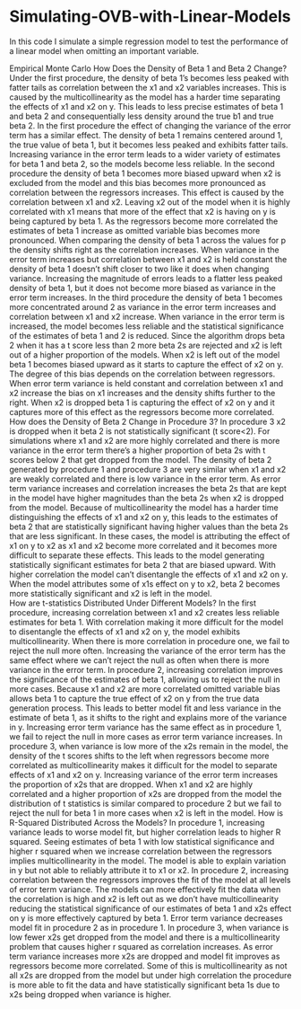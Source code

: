 # Simulating-OVB-with-Linear-Models
In this code I simulate a simple regression model to test the performance of a linear model when omitting an important variable. 

Empirical Monte Carlo
How Does the Density of Beta 1 and Beta 2 Change?
Under the first procedure, the density of beta 1’s becomes less peaked with fatter tails as correlation between the x1 and x2 variables increases. This is caused by the multicollinearity as the model has a harder time separating the effects of x1 and x2 on y. This leads to less precise estimates of beta 1 and beta 2 and consequentially less density around the true b1 and true beta 2. In the first procedure the effect of changing the variance of the error term has a similar effect. The density of beta 1 remains centered around 1, the true value of beta 1, but it becomes less peaked and exhibits fatter tails. Increasing variance in the error term leads to a wider variety of estimates for beta 1 and beta 2, so the models become less reliable. 
In the second procedure the density of beta 1 becomes more biased upward when x2 is excluded from the model and this bias becomes more pronounced as correlation between the regressors increases. This effect is caused by the correlation between x1 and x2. Leaving x2 out of the model when it is highly correlated with x1 means that more of the effect that x2 is having on y is being captured by beta 1. As the regressors become more correlated the estimates of beta 1 increase as omitted variable bias becomes more pronounced. When comparing the density of beta 1 across the values for p the density shifts right as the correlation increases. When variance in the error term increases but correlation between x1 and x2 is held constant the density of beta 1 doesn’t shift closer to two like it does when changing variance. Increasing the magnitude of errors leads to a flatter less peaked density of beta 1, but it does not become more biased as variance in the error term increases. 
In the third procedure the density of beta 1 becomes more concentrated around 2 as variance in the error term increases and correlation between x1 and x2 increase. When variance in the error term is increased, the model becomes less reliable and the statistical significance of the estimates of beta 1 and 2 is reduced. Since the algorithm drops beta 2 when it has a t score less than 2 more beta 2s are rejected and x2 is left out of a higher proportion of the models. When x2 is left out of the model beta 1 becomes biased upward as it starts to capture the effect of x2 on y. The degree of this bias depends on the correlation between regressors. When error term variance is held constant and correlation between x1 and x2 increase the bias on x1 increases and the density shifts further to the right. When x2 is dropped beta 1 is capturing the effect of x2 on y and it captures more of this effect as the regressors become more correlated. 
How does the Density of Beta 2 Change in Procedure 3?
In procedure 3 x2 is dropped when it beta 2 is not statistically significant (t score<2). For simulations where x1 and x2 are more highly correlated and there is more variance in the error term there’s a higher proportion of beta 2s with t scores below 2 that get dropped from the model.  The density of beta 2 generated by procedure 1 and procedure 3 are very similar when x1 and x2 are weakly correlated and there is low variance in the error term. As error term variance increases and correlation increases the beta 2s that are kept in the model have higher magnitudes than the beta 2s when x2 is dropped from the model. Because of multicollinearity the model has a harder time distinguishing the effects of x1 and x2 on y, this leads to the estimates of beta 2 that are statistically significant having higher values than the beta 2s that are less significant. In these cases, the model is attributing the effect of x1 on y to x2 as x1 and x2 become more correlated and it becomes more difficult to separate these effects. This leads to the model generating statistically significant estimates for beta 2 that are biased upward. With higher correlation the model can’t disentangle the effects of x1 and x2 on y. When the model attributes some of x1s effect on y to x2, beta 2 becomes more statistically significant and x2 is left in the model.  
How are t-statistics Distributed Under Different Models?
	In the first procedure, increasing correlation between x1 and x2 creates less reliable estimates for beta 1. With correlation making it more difficult for the model to disentangle the effects of x1 and x2 on y, the model exhibits multicollinearity. When there is more correlation in procedure one, we fail to reject the null more often. Increasing the variance of the error term has the same effect where we can’t reject the null as often when there is more variance in the error term. In procedure 2, increasing correlation improves the significance of the estimates of beta 1, allowing us to reject the null in more cases. Because x1 and x2 are more correlated omitted variable bias allows beta 1 to capture the true effect of x2 on y from the true data generation process. This leads to better model fit and less variance in the estimate of beta 1, as it shifts to the right and explains more of the variance in y. Increasing error term variance has the same effect as in procedure 1, we fail to reject the null in more cases as error term variance increases. In procedure 3, when variance is low more of the x2s remain in the model, the density of the t scores shifts to the left when regressors become more correlated as multicollinearity makes it difficult for the model to separate effects of x1 and x2 on y. Increasing variance of the error term increases the proportion of x2s that are dropped. When x1 and x2 are highly correlated and a higher proportion of x2s are dropped from the model the distribution of t statistics is similar compared to procedure 2 but we fail to reject the null for beta 1 in more cases when x2 is left in the model. 
How is R-Squared Distributed Across the Models?
	In procedure 1, increasing variance leads to worse model fit, but higher correlation leads to higher R squared. Seeing estimates of beta 1 with low statistical significance and higher r squared when we increase correlation between the regressors implies multicollinearity in the model. The model is able to explain variation in y but not able to reliably attribute it to x1 or x2. In procedure 2, increasing correlation between the regressors improves the fit of the model at all levels of error term variance. The models can more effectively fit the data when the correlation is high and x2 is left out as we don’t have multicollinearity reducing the statistical significance of our estimates of beta 1 and x2s effect on y is more effectively captured by beta 1. Error term variance decreases model fit in procedure 2 as in procedure 1. In procedure 3, when variance is low fewer x2s get dropped from the model and there is a multicollinearity problem that causes higher r squared as correlation increases. As error term variance increases more x2s are dropped and model fit improves as regressors become more correlated. Some of this is multicollinearity as not all x2s are dropped from the model but under high correlation the procedure is more able to fit the data and have statistically significant beta 1s due to x2s being dropped when variance is higher. 

